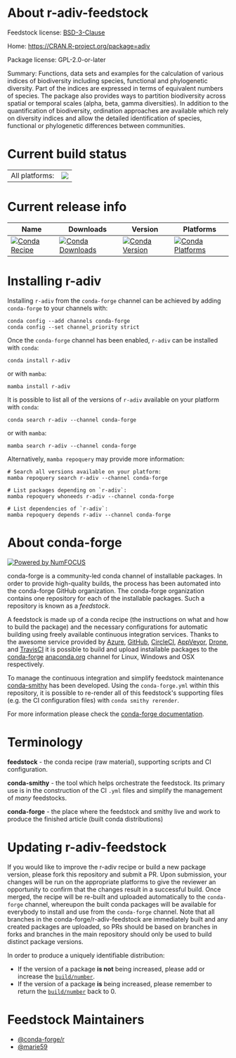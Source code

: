 About r-adiv-feedstock
======================

Feedstock license: [BSD-3-Clause](https://github.com/conda-forge/r-adiv-feedstock/blob/main/LICENSE.txt)

Home: https://CRAN.R-project.org/package=adiv

Package license: GPL-2.0-or-later

Summary: Functions, data sets and examples for the calculation of various indices of biodiversity including species, functional and phylogenetic diversity. Part of the indices are expressed in terms of equivalent numbers of species. The package also provides ways to partition biodiversity across spatial or temporal scales (alpha, beta, gamma diversities). In addition to the quantification of biodiversity, ordination approaches are available which rely on diversity indices and allow the detailed identification of species, functional or phylogenetic differences between communities.

Current build status
====================


<table><tr><td>All platforms:</td>
    <td>
      <a href="https://dev.azure.com/conda-forge/feedstock-builds/_build/latest?definitionId=17947&branchName=main">
        <img src="https://dev.azure.com/conda-forge/feedstock-builds/_apis/build/status/r-adiv-feedstock?branchName=main">
      </a>
    </td>
  </tr>
</table>

Current release info
====================

| Name | Downloads | Version | Platforms |
| --- | --- | --- | --- |
| [![Conda Recipe](https://img.shields.io/badge/recipe-r--adiv-green.svg)](https://anaconda.org/conda-forge/r-adiv) | [![Conda Downloads](https://img.shields.io/conda/dn/conda-forge/r-adiv.svg)](https://anaconda.org/conda-forge/r-adiv) | [![Conda Version](https://img.shields.io/conda/vn/conda-forge/r-adiv.svg)](https://anaconda.org/conda-forge/r-adiv) | [![Conda Platforms](https://img.shields.io/conda/pn/conda-forge/r-adiv.svg)](https://anaconda.org/conda-forge/r-adiv) |

Installing r-adiv
=================

Installing `r-adiv` from the `conda-forge` channel can be achieved by adding `conda-forge` to your channels with:

```
conda config --add channels conda-forge
conda config --set channel_priority strict
```

Once the `conda-forge` channel has been enabled, `r-adiv` can be installed with `conda`:

```
conda install r-adiv
```

or with `mamba`:

```
mamba install r-adiv
```

It is possible to list all of the versions of `r-adiv` available on your platform with `conda`:

```
conda search r-adiv --channel conda-forge
```

or with `mamba`:

```
mamba search r-adiv --channel conda-forge
```

Alternatively, `mamba repoquery` may provide more information:

```
# Search all versions available on your platform:
mamba repoquery search r-adiv --channel conda-forge

# List packages depending on `r-adiv`:
mamba repoquery whoneeds r-adiv --channel conda-forge

# List dependencies of `r-adiv`:
mamba repoquery depends r-adiv --channel conda-forge
```


About conda-forge
=================

[![Powered by
NumFOCUS](https://img.shields.io/badge/powered%20by-NumFOCUS-orange.svg?style=flat&colorA=E1523D&colorB=007D8A)](https://numfocus.org)

conda-forge is a community-led conda channel of installable packages.
In order to provide high-quality builds, the process has been automated into the
conda-forge GitHub organization. The conda-forge organization contains one repository
for each of the installable packages. Such a repository is known as a *feedstock*.

A feedstock is made up of a conda recipe (the instructions on what and how to build
the package) and the necessary configurations for automatic building using freely
available continuous integration services. Thanks to the awesome service provided by
[Azure](https://azure.microsoft.com/en-us/services/devops/), [GitHub](https://github.com/),
[CircleCI](https://circleci.com/), [AppVeyor](https://www.appveyor.com/),
[Drone](https://cloud.drone.io/welcome), and [TravisCI](https://travis-ci.com/)
it is possible to build and upload installable packages to the
[conda-forge](https://anaconda.org/conda-forge) [anaconda.org](https://anaconda.org/)
channel for Linux, Windows and OSX respectively.

To manage the continuous integration and simplify feedstock maintenance
[conda-smithy](https://github.com/conda-forge/conda-smithy) has been developed.
Using the ``conda-forge.yml`` within this repository, it is possible to re-render all of
this feedstock's supporting files (e.g. the CI configuration files) with ``conda smithy rerender``.

For more information please check the [conda-forge documentation](https://conda-forge.org/docs/).

Terminology
===========

**feedstock** - the conda recipe (raw material), supporting scripts and CI configuration.

**conda-smithy** - the tool which helps orchestrate the feedstock.
                   Its primary use is in the construction of the CI ``.yml`` files
                   and simplify the management of *many* feedstocks.

**conda-forge** - the place where the feedstock and smithy live and work to
                  produce the finished article (built conda distributions)


Updating r-adiv-feedstock
=========================

If you would like to improve the r-adiv recipe or build a new
package version, please fork this repository and submit a PR. Upon submission,
your changes will be run on the appropriate platforms to give the reviewer an
opportunity to confirm that the changes result in a successful build. Once
merged, the recipe will be re-built and uploaded automatically to the
`conda-forge` channel, whereupon the built conda packages will be available for
everybody to install and use from the `conda-forge` channel.
Note that all branches in the conda-forge/r-adiv-feedstock are
immediately built and any created packages are uploaded, so PRs should be based
on branches in forks and branches in the main repository should only be used to
build distinct package versions.

In order to produce a uniquely identifiable distribution:
 * If the version of a package **is not** being increased, please add or increase
   the [``build/number``](https://docs.conda.io/projects/conda-build/en/latest/resources/define-metadata.html#build-number-and-string).
 * If the version of a package **is** being increased, please remember to return
   the [``build/number``](https://docs.conda.io/projects/conda-build/en/latest/resources/define-metadata.html#build-number-and-string)
   back to 0.

Feedstock Maintainers
=====================

* [@conda-forge/r](https://github.com/conda-forge/r/)
* [@marie59](https://github.com/marie59/)

